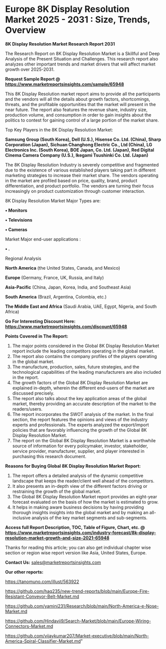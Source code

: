 # Europe 8K Display Resolution Market 2025 - 2031 : Size, Trends, Overview

<strong>8K Display Resolution Market Research Report 2031</strong>

The Research Report on 8K Display Resolution Market is a Skillful and Deep Analysis of the Present Situation and Challenges. This research report also analyzes other important trends and market drivers that will affect market growth over 2025-2031.

<strong>Request Sample Report @ <a href=https://www.marketreportsinsights.com/sample/65948>https://www.marketreportsinsights.com/sample/65948</a></strong>

This 8K Display Resolution market report aims to provide all the participants and the vendors will all the details about growth factors, shortcomings, threats, and the profitable opportunities that the market will present in the near future. The report also features the revenue share, industry size, production volume, and consumption in order to gain insights about the politics to contest for gaining control of a large portion of the market share.

Top Key Players in the 8K Display Resolution Market:

<strong>Samsung Group (South Korea), Dell (U.S.), Hisense Co. Ltd. (China), Sharp Corporation (Japan), Sichuan Changhong Electric Co., Ltd (China), LG Electronics Inc. (South Korea), BOE Japan, Co. Ltd. (Japan), Red Digital Cinema Camera Company (U.S.), Ikegami Tsushinki Co. Ltd. (Japan)</strong>

The 8K Display Resolution Industry is severely competitive and fragmented due to the existence of various established players taking part in different marketing strategies to increase their market share. The vendors operating in the market are profiled based on price, quality, brand, product differentiation, and product portfolio. The vendors are turning their focus increasingly on product customization through customer interaction.

8K Display Resolution Market Major Types are:

<strong>• Monitors

• Televisions

• Cameras</strong>

Market Major end-user applications :

<strong>• .</strong>

Regional Analysis

</u><strong><b>North America</b></strong> (the United States, Canada, and Mexico)

<strong><b>Europe </b></strong>(Germany, France, UK, Russia, and Italy)

<strong><b>Asia-Pacific</b></strong> (China, Japan, Korea, India, and Southeast Asia)

<strong><b>South America</b></strong> (Brazil, Argentina, Colombia, etc.)

<strong><b>The Middle East and Africa</b></strong> (Saudi Arabia, UAE, Egypt, Nigeria, and South Africa)

<strong>Go For Interesting Discount Here: <a href=https://www.marketreportsinsights.com/discount/65948>https://www.marketreportsinsights.com/discount/65948</a></strong>

<strong>Points Covered in The Report:</strong>
<ol>
  <li>The major points considered in the Global 8K Display Resolution Market report include the leading competitors operating in the global market.</li>
  <li>The report also contains the company profiles of the players operating in the global market.</li>
  <li>The manufacture, production, sales, future strategies, and the technological capabilities of the leading manufacturers are also included in the report.</li>
  <li>The growth factors of the Global 8K Display Resolution Market are explained in-depth, wherein the different end-users of the market are discussed precisely.</li>
  <li>The report also talks about the key application areas of the global market, thereby providing an accurate description of the market to the readers/users.</li>
  <li>The report incorporates the SWOT analysis of the market. In the final section, the report features the opinions and views of the industry experts and professionals. The experts analyzed the export/import policies that are favorably influencing the growth of the Global 8K Display Resolution Market.</li>
  <li>The report on the Global 8K Display Resolution Market is a worthwhile source of information for every policymaker, investor, stakeholder, service provider, manufacturer, supplier, and player interested in purchasing this research document.</li>
</ol>
<strong>Reasons for Buying Global 8K Display Resolution Market Report:</strong>

<ol>
  <li>The report offers a detailed analysis of the dynamic competitive landscape that keeps the reader/client well ahead of the competitors.</li>
  <li>It also presents an in-depth view of the different factors driving or restraining the growth of the global market.</li>
  <li>The Global 8K Display Resolution Market report provides an eight-year forecast evaluated on the basis of how the market is estimated to grow.</li>
  <li>It helps in making aware business decisions by having providing thorough insights insights into the global market and by making an all-inclusive analysis of the key market segments and sub-segments.</li>
</ol>
<strong>Access full Report Description, TOC, Table of Figure, Chart, etc. @ <a href=https://www.marketreportsinsights.com/industry-forecast/8k-display-resolution-market-growth-and-size-2021-65948>https://www.marketreportsinsights.com/industry-forecast/8k-display-resolution-market-growth-and-size-2021-65948</a></strong>


Thanks for reading this article; you can also get individual chapter wise section or region wise report version like Asia, United States, Europe.

<strong>Contact Us:</strong>
sales@marketreportsinsights.com

<strong>Our other reports:</strong>

<a href=https://tanomuno.com/illust/563922>https://tanomuno.com/illust/563922</a>

<a href=https://github.com/haq235/new-trend-reports/blob/main/Europe-Fire-Resistant-Conveyor-Belt-Market.md>https://github.com/haq235/new-trend-reports/blob/main/Europe-Fire-Resistant-Conveyor-Belt-Market.md</a>

<a href=https://github.com/yamini231/Research/blob/main/North-America-e-Nose-Market.md>https://github.com/yamini231/Research/blob/main/North-America-e-Nose-Market.md</a>

<a href=https://github.com/Hindavii9/Search-Market/blob/main/Europe-Wiring-Connectors-Market.md>https://github.com/Hindavii9/Search-Market/blob/main/Europe-Wiring-Connectors-Market.md</a>

<a href=https://github.com/vijaykumar207/Market-executive/blob/main/North-America-Spiral-Classifier-Market.md>https://github.com/vijaykumar207/Market-executive/blob/main/North-America-Spiral-Classifier-Market.md</a>"
